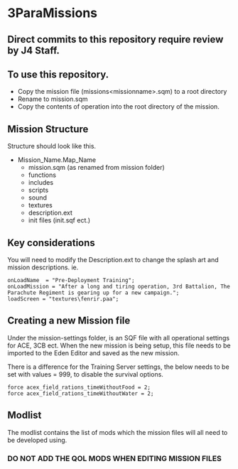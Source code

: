 # 3ParaMissions
## Direct commits to this repository require review by J4 Staff. 
## To use this repository.
- Copy the mission file (missions\<missionname>.sqm) to a root directory
- Rename to mission.sqm
- Copy the contents of operation into the root directory of the mission.

## Mission Structure
Structure should look like this.
- Mission_Name.Map_Name
    - mission.sqm (as renamed from mission folder)
    - functions
    - includes
    - scripts
    - sound
    - textures
    - description.ext
    - init files (init.sqf ect.)

## Key considerations

You will need to modify the Description.ext to change the splash art and mission descriptions. ie.

```
onLoadName	= "Pre-Deployment Training";
onLoadMission = "After a long and tiring operation, 3rd Battalion, The Parachute Regiment is gearing up for a new campaign.";
loadScreen = "textures\fenrir.paa";
```
## Creating a new Mission file
Under the mission-settings folder, is an SQF file with all operational settings for ACE, 3CB ect. When the new mission is being setup, this file needs to be imported to the Eden Editor and saved as the new mission.

There is a difference for the Training Server settings, the below needs to be set with values = 999, to disable the survival options.
```
force acex_field_rations_timeWithoutFood = 2;
force acex_field_rations_timeWithoutWater = 2;
```

## Modlist 
The modlist contains the list of mods which the mission files will all need to be developed using. 
### DO NOT ADD THE QOL MODS WHEN EDITING MISSION FILES


